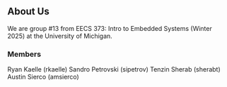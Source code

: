 ## About Us
We are group #13 from EECS 373: Intro to Embedded Systems (Winter 2025) at the University of Michigan.
### Members
Ryan Kaelle (rkaelle)
Sandro Petrovski (sipetrov)
Tenzin Sherab (sherabt)
Austin Sierco (amsierco)
